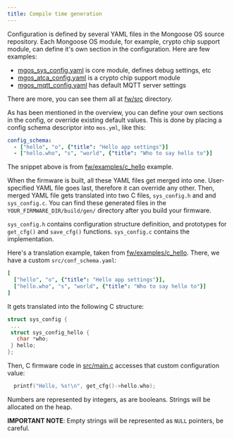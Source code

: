 ```yaml
---
title: Compile time generation
---
```


Configuration is defined by several YAML files in the Mongoose OS source
repository. Each Mongoose OS module, for example, crypto chip support module,
can define it's own section in the configuration. Here are few examples:

- [mgos_sys_config.yaml](https://github.com/cesanta/mongoose-os/blob/master/fw/src/mgos_sys_config.yaml) is core module, defines debug settings, etc
- [mgos_atca_config.yaml](https://github.com/cesanta/mongoose-os/blob/master/fw/src/mgos_atca_config.yaml) is a crypto chip support module
- [mgos_mqtt_config.yaml](https://github.com/cesanta/mongoose-os/blob/master/fw/src/mgos_mqtt_config.yaml) has default MQTT server settings

There are more, you can see them all at
[fw/src](https://github.com/cesanta/mongoose-os/tree/master/fw/src) directory.

As has been mentioned in the overview, you can define your own sections in
the config, or override existing default values. This is done by placing a
config schema descriptor into `mos.yml`, like this:

```yaml
config_schema:
  - ["hello", "o", {"title": "Hello app settings"}]
  - ["hello.who", "s", "world", {"title": "Who to say hello to"}]
```

The snippet above is from [fw/examples/c_hello](https://github.com/cesanta/mongoose-os/tree/master/fw/examples/c_hello/mos.yml)
example.

When the firmware is built, all these YAML files get merged into one.
User-specified YAML file goes last, therefore it can override any other.
Then, merged YAML file gets translated into two C files, `sys_config.h` and
and `sys_config.c`. You can find these generated files in the
`YOUR_FIRMWARE_DIR/build/gen/` directory after you build your firmware.

`sys_config.h` contains configuration structure definition, and prototypes
for `get_cfg()` and `save_cfg()` functions. `sys_config.c` contains the
implementation.

Here's a translation example, taken from
[fw/examples/c_hello](https://github.com/cesanta/mongoose-os/tree/master/fw/examples/c_hello).
There, we have a custom `src/conf_schema.yaml`:

```yaml
[
  ["hello", "o", {"title": "Hello app settings"}],
  ["hello.who", "s", "world", {"title": "Who to say hello to"}]
]
```

It gets translated into the following C structure:

```c
struct sys_config {
 ...
 struct sys_config_hello {
   char *who;
 } hello;
};
```

Then, C firmware code in [src/main.c](https://github.com/cesanta/mongoose-os/tree/master/fw/examples/c_hello/src/main.c) accesses that custom configuration value:

```c
  printf("Hello, %s!\n", get_cfg()->hello.who);
```

Numbers are represented by integers, as are booleans.
Strings will be allocated on the heap.

**IMPORTANT NOTE**: Empty strings will be represented as `NULL` pointers,
be careful.
